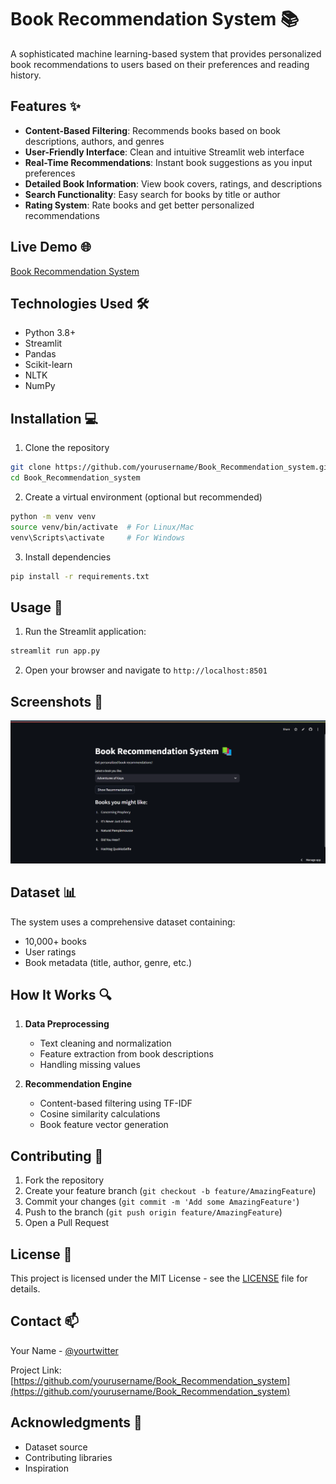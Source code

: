 # Book Recommendation System 📚

A sophisticated machine learning-based system that provides personalized book recommendations to users based on their preferences and reading history.

## Features ✨

- **Content-Based Filtering**: Recommends books based on book descriptions, authors, and genres
- **User-Friendly Interface**: Clean and intuitive Streamlit web interface
- **Real-Time Recommendations**: Instant book suggestions as you input preferences
- **Detailed Book Information**: View book covers, ratings, and descriptions
- **Search Functionality**: Easy search for books by title or author
- **Rating System**: Rate books and get better personalized recommendations

## Live Demo 🌐

[Book Recommendation System](https://bookrecommendationsystem-dhkrovxqssdnkjcjbo95ue.streamlit.app/)

## Technologies Used 🛠️

- Python 3.8+
- Streamlit
- Pandas
- Scikit-learn
- NLTK
- NumPy

## Installation 💻

1. Clone the repository
```bash
git clone https://github.com/yourusername/Book_Recommendation_system.git
cd Book_Recommendation_system
```

2. Create a virtual environment (optional but recommended)
```bash
python -m venv venv
source venv/bin/activate  # For Linux/Mac
venv\Scripts\activate     # For Windows
```

3. Install dependencies
```bash
pip install -r requirements.txt
```

## Usage 🚀

1. Run the Streamlit application:
```bash
streamlit run app.py
```

2. Open your browser and navigate to `http://localhost:8501`

## Screenshots 📸

![App Screenshot](demo.png)

## Dataset 📊

The system uses a comprehensive dataset containing:
- 10,000+ books
- User ratings
- Book metadata (title, author, genre, etc.)

## How It Works 🔍

1. **Data Preprocessing**
   - Text cleaning and normalization
   - Feature extraction from book descriptions
   - Handling missing values

2. **Recommendation Engine**
   - Content-based filtering using TF-IDF
   - Cosine similarity calculations
   - Book feature vector generation

## Contributing 🤝

1. Fork the repository
2. Create your feature branch (`git checkout -b feature/AmazingFeature`)
3. Commit your changes (`git commit -m 'Add some AmazingFeature'`)
4. Push to the branch (`git push origin feature/AmazingFeature`)
5. Open a Pull Request

## License 📝

This project is licensed under the MIT License - see the [LICENSE](LICENSE) file for details.

## Contact 📫

Your Name - [@yourtwitter](https://twitter.com/yourtwitter)

Project Link: [https://github.com/yourusername/Book_Recommendation_system](https://github.com/yourusername/Book_Recommendation_system)

## Acknowledgments 🙏

- Dataset source
- Contributing libraries
- Inspiration